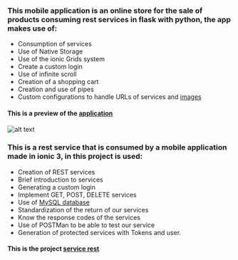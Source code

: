 ### This mobile application is an online store for the sale of products consuming rest services in flask with python, the app makes use of:
 - Consumption of services
 - Use of Native Storage
 - Use of the ionic Grids system
 - Create a custom login
 - Use of infinite scroll
 - Creation of a shopping cart
 - Creation and use of pipes
 - Custom configurations to handle URLs of services and [images]
 
#### This is a preview of the [application]
![alt text](https://github.com/gabrieljf217/APP-Tienda_ionic3/blob/master/src/assets/imgs/compra.gif)
 
### This is a rest service that is consumed by a mobile application made in ionic 3, in this project is used:
 - Creation of REST services
 - Brief introduction to services
 - Generating a custom login
 - Implement GET, POST, DELETE services
 - Use of [MySQL database]
 - Standardization of the return of our services
 - Know the response codes of the services
 - Use of POSTMan to be able to test our service
 - Generation of protected services with Tokens and user.

#### This is the project [service rest]
 
[application]: <https://github.com/gabrieljf217/APP-Tienda_ionic3>
[images]: <https://github.com/darubiano/RestFlask_app_Ionic3/tree/master/productos>
[service rest]: <https://github.com/darubiano/RestFlask_app_Ionic3>
[MySQL database]: <https://github.com/darubiano/RestFlask_app_Ionic3/tree/master/db>
